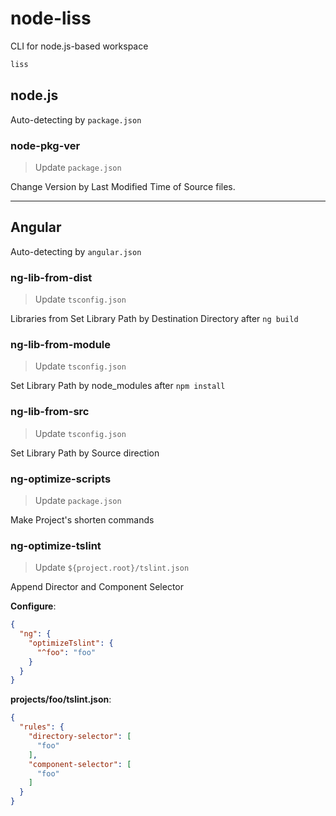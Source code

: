 # node-liss

CLI for node.js-based workspace

```bash
liss
```

## node.js

Auto-detecting by `package.json`

### node-pkg-ver

> Update `package.json`

Change Version by Last Modified Time of Source files.

---

## Angular

Auto-detecting by `angular.json`

### ng-lib-from-dist

> Update `tsconfig.json`

Libraries from Set Library Path by Destination Directory after `ng build`

### ng-lib-from-module

> Update `tsconfig.json`

Set Library Path by node_modules after `npm install`

### ng-lib-from-src

> Update `tsconfig.json`

Set Library Path by Source direction

### ng-optimize-scripts

> Update `package.json`

Make Project's shorten commands

### ng-optimize-tslint

> Update `${project.root}/tslint.json`

Append Director and Component Selector

__Configure__:

```json
{
  "ng": {
    "optimizeTslint": {
      "^foo": "foo"
    }
  }
}
```

__projects/foo/tslint.json__:

```json
{
  "rules": {
    "directory-selector": [
      "foo"
    ],
    "component-selector": [
      "foo"
    ]
  }
}
```
